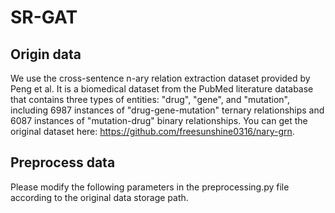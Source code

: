 # SR-GAT
## Origin data
We use the cross-sentence n-ary relation extraction dataset provided by Peng et al. It is a biomedical dataset from the PubMed literature database that contains three types of entities: "drug", "gene", and "mutation", including 6987 instances of "drug-gene-mutation" ternary relationships and 6087 instances of "mutation-drug" binary relationships. You can get the original dataset here: https://github.com/freesunshine0316/nary-grn.
## Preprocess data
Please modify the following parameters in the preprocessing.py file according to the original data storage path.
